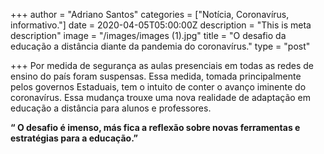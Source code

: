 +++
author = "Adriano Santos"
categories = ["Notícia, Coronavírus, informativo."]
date = 2020-04-05T05:00:00Z
description = "This is meta description"
image = "/images/images (1).jpg"
title = "O desafio da educação a distância diante da pandemia do coronavírus."
type = "post"

+++
Por medida de segurança as aulas presenciais em todas as redes de ensino do país foram suspensas. Essa medida, tomada principalmente pelos governos Estaduais, tem o intuito de conter o avanço iminente do coronavírus. Essa mudança trouxe uma nova realidade de adaptação em educação a distância para alunos e professores.

**“ O desafio é imenso, más fica a reflexão sobre novas ferramentas e estratégias para a educação.”**